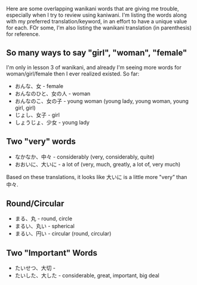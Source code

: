 Here are some overlapping wanikani words that are giving me trouble, especially when I try to review using kaniwani. I'm listing the words along with my preferred translation/keyword, in an effort to have a unique value for each. FOr some, I'm also listing the wanikani translation (in parenthesis) for reference.

## So many ways to say "girl", "woman", "female"

I'm only in lesson 3 of wanikani, and already I'm seeing more words for woman/girl/female then I ever realized existed. So far:

* おんな、女 - female
* おんなのひと、女の人 - woman
* おんなのこ、女の子 - young woman (young lady, young woman, young girl, girl)
* じょし、女子 - girl
* しょうじょ、少女 - young lady


## Two "very" words

* なかなか、中々 - considerably (very, considerably, quite)
* おおいに、大いに - a lot of (very, much, greatly, a lot of, very much)

Based on these translations, it looks like 大いに is a little more "very” than 中々.


## Round/Circular

* まる、丸 - round, circle
* まるい、丸い - spherical  
* まるい、円い - circular (round, circular)


## Two "Important" Words

* たいせつ、大切 - 
* たいした、大した - considerable, great, important, big deal


